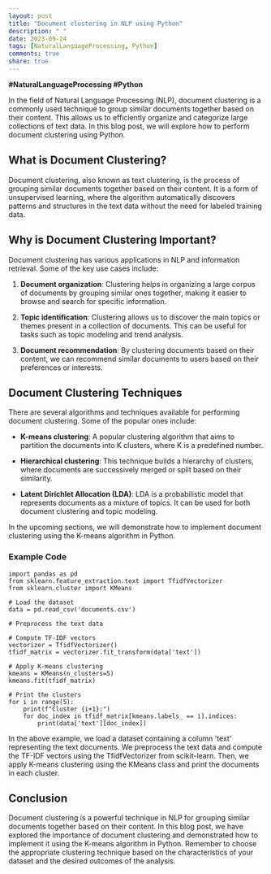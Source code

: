 ```yaml
---
layout: post
title: "Document clustering in NLP using Python"
description: " "
date: 2023-09-24
tags: [NaturalLanguageProcessing, Python]
comments: true
share: true
---
```

**#NaturalLanguageProcessing #Python**

In the field of Natural Language Processing (NLP), document clustering is a commonly used technique to group similar documents together based on their content. This allows us to efficiently organize and categorize large collections of text data. In this blog post, we will explore how to perform document clustering using Python.

## What is Document Clustering?
Document clustering, also known as text clustering, is the process of grouping similar documents together based on their content. It is a form of unsupervised learning, where the algorithm automatically discovers patterns and structures in the text data without the need for labeled training data.

## Why is Document Clustering Important?
Document clustering has various applications in NLP and information retrieval. Some of the key use cases include:

1. **Document organization**: Clustering helps in organizing a large corpus of documents by grouping similar ones together, making it easier to browse and search for specific information.

2. **Topic identification**: Clustering allows us to discover the main topics or themes present in a collection of documents. This can be useful for tasks such as topic modeling and trend analysis.

3. **Document recommendation**: By clustering documents based on their content, we can recommend similar documents to users based on their preferences or interests.

## Document Clustering Techniques

There are several algorithms and techniques available for performing document clustering. Some of the popular ones include:

- **K-means clustering**: A popular clustering algorithm that aims to partition the documents into K clusters, where K is a predefined number.

- **Hierarchical clustering**: This technique builds a hierarchy of clusters, where documents are successively merged or split based on their similarity.

- **Latent Dirichlet Allocation (LDA)**: LDA is a probabilistic model that represents documents as a mixture of topics. It can be used for both document clustering and topic modeling.

In the upcoming sections, we will demonstrate how to implement document clustering using the K-means algorithm in Python.

### Example Code
```
import pandas as pd
from sklearn.feature_extraction.text import TfidfVectorizer
from sklearn.cluster import KMeans

# Load the dataset
data = pd.read_csv('documents.csv')

# Preprocess the text data

# Compute TF-IDF vectors
vectorizer = TfidfVectorizer()
tfidf_matrix = vectorizer.fit_transform(data['text'])

# Apply K-means clustering
kmeans = KMeans(n_clusters=5)
kmeans.fit(tfidf_matrix)

# Print the clusters
for i in range(5):
    print(f"Cluster {i+1}:")
    for doc_index in tfidf_matrix[kmeans.labels_ == i].indices:
        print(data['text'][doc_index])

```

In the above example, we load a dataset containing a column 'text' representing the text documents. We preprocess the text data and compute the TF-IDF vectors using the TfidfVectorizer from scikit-learn. Then, we apply K-means clustering using the KMeans class and print the documents in each cluster.

## Conclusion
Document clustering is a powerful technique in NLP for grouping similar documents together based on their content. In this blog post, we have explored the importance of document clustering and demonstrated how to implement it using the K-means algorithm in Python. Remember to choose the appropriate clustering technique based on the characteristics of your dataset and the desired outcomes of the analysis.